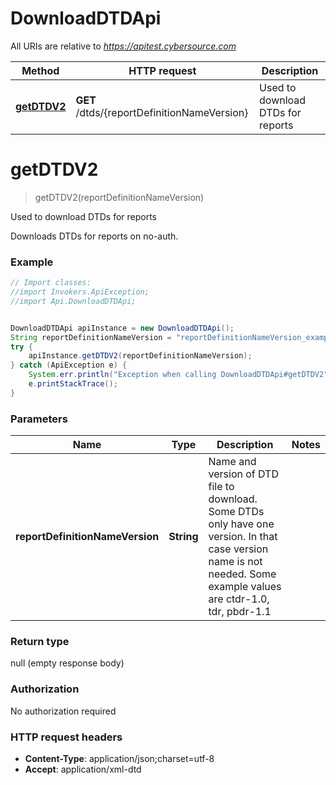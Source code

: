 # DownloadDTDApi

All URIs are relative to *https://apitest.cybersource.com*

Method | HTTP request | Description
------------- | ------------- | -------------
[**getDTDV2**](DownloadDTDApi.md#getDTDV2) | **GET** /dtds/{reportDefinitionNameVersion} | Used to download DTDs for reports


<a name="getDTDV2"></a>
# **getDTDV2**
> getDTDV2(reportDefinitionNameVersion)

Used to download DTDs for reports

Downloads DTDs for reports on no-auth.

### Example
```java
// Import classes:
//import Invokers.ApiException;
//import Api.DownloadDTDApi;


DownloadDTDApi apiInstance = new DownloadDTDApi();
String reportDefinitionNameVersion = "reportDefinitionNameVersion_example"; // String | Name and version of DTD file to download. Some DTDs only have one version. In that case version name is not needed. Some example values are ctdr-1.0, tdr, pbdr-1.1
try {
    apiInstance.getDTDV2(reportDefinitionNameVersion);
} catch (ApiException e) {
    System.err.println("Exception when calling DownloadDTDApi#getDTDV2");
    e.printStackTrace();
}
```

### Parameters

Name | Type | Description  | Notes
------------- | ------------- | ------------- | -------------
 **reportDefinitionNameVersion** | **String**| Name and version of DTD file to download. Some DTDs only have one version. In that case version name is not needed. Some example values are ctdr-1.0, tdr, pbdr-1.1 |

### Return type

null (empty response body)

### Authorization

No authorization required

### HTTP request headers

 - **Content-Type**: application/json;charset=utf-8
 - **Accept**: application/xml-dtd


